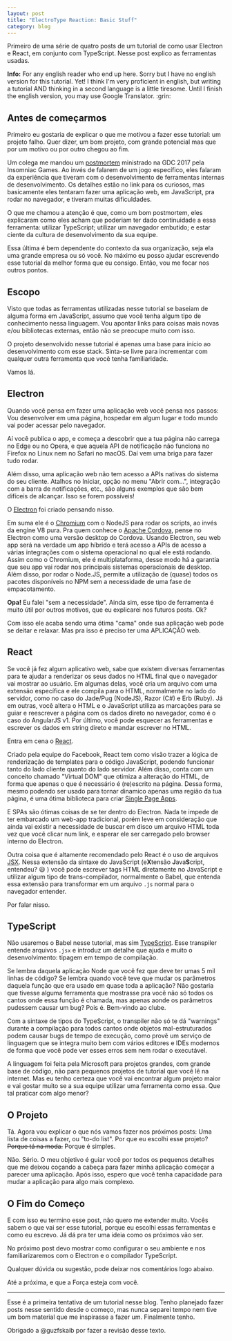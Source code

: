 ```yaml
---
layout: post
title: "ElectroType Reaction: Basic Stuff"
category: blog
---
```


Primeiro de uma série de quatro posts de um tutorial de como usar Electron e React, em conjunto com
TypeScript. Nesse post explico as ferramentas usadas.

<aside class="alert alert-info" lang="en">
<strong>Info:</strong> For any english reader who end up here. 
Sorry but I have no english version for this tutorial. Yet!
I think I'm very proficient in english, but writing a tutorial AND thinking in a second language is a little tiresome.
Until I finish the english version, you may use Google Translator. :grin:
</aside>

## Antes de começarmos

Primeiro eu gostaria de explicar o que me motivou a fazer esse tutorial: um projeto falho. Quer
dizer, um bom projeto, com grande potencial mas que por um motivo ou por outro chegou ao fim.

Um colega me mandou um [postmortem][red01] ministrado na GDC 2017 pela Insomniac Games. Ao invés de
falarem de um jogo específico, eles falaram da experiência que tiveram com o desenvolvimento de
ferramentas internas de desenvolvimento. Os detalhes estão no link para os curiosos, mas basicamente
eles tentaram fazer uma aplicação web, em JavaScript, pra rodar no navegador, e tiveram muitas
dificuldades.

O que me chamou a atenção é que, como um bom postmortem, eles explicaram como eles acham que
poderiam ter dado continuidade a essa ferramenta: utilizar TypeScript; utilizar um navegador
embutido; e estar ciente da cultura de desenvolvimento da sua equipe.

Essa última é bem dependente do contexto da sua organização, seja ela uma grande empresa ou só você.
No máximo eu posso ajudar escrevendo esse tutorial da melhor forma que eu consigo. Então, vou me
focar nos outros pontos.

## Escopo

Visto que todas as ferramentas utilizadas nesse tutorial se baseiam de alguma forma em JavaScript,
assumo que você tenha algum tipo de conhecimento nessa linguagem. Vou apontar links para coisas mais
novas e/ou bibliotecas externas, então não se preocupe muito com isso.

O projeto desenvolvido nesse tutorial é apenas uma base para início ao desenvolvimento com esse
stack. Sinta-se livre para incrementar com qualquer outra ferramenta que você tenha familiaridade.

Vamos lá.

## Electron

Quando você pensa em fazer uma aplicação web você pensa nos passos: Vou desenvolver em uma página,
hospedar em algum lugar e todo mundo vai poder acessar pelo navegador.

Aí você publica o app, e começa a descobrir que a tua página não carrega no Edge ou no Opera, e que
aquela API de notificação não funciona no Firefox no Linux nem no Safari no macOS. Daí vem uma briga
para fazer tudo rodar.

Além disso, uma aplicação web não tem acesso a APIs nativas do sistema do seu cliente. Atalhos no
Iniciar, opção no menu "Abrir com...", integração com a barra de notificações, etc., são alguns
exemplos que são bem difíceis de alcançar. Isso se forem possíveis!

O [Electron][ele01] foi criado pensando nisso.

Em suma ele é o [Chromium][wik01] com o NodeJS para rodar os scripts, ao invés da engine V8 pura.
Pra quem conhece o [Apache Cordova][apa01], pense no Electron como uma versão desktop do Cordova.
Usando Electron, seu web app será na verdade um app híbrido e terá acesso a APIs de acesso a várias
integrações com o sistema operacional no qual ele está rodando. Assim como o Chromium, ele é
multiplataforma, desse modo há a garantia que seu app vai rodar nos principais sistemas operacionais
de desktop. Além disso, por rodar o Node.JS, permite a utilização de (quase) todos os pacotes
disponíveis no NPM sem a necessidade de uma fase de empacotamento.

<aside class="alert alert-info">
<strong>Opa!</strong> Eu falei "sem a necessidade". Ainda sim, esse tipo de ferramenta é muito útil por outros motivos, que eu explicarei nos futuros posts. Ok?
</aside>

Com isso ele acaba sendo uma ótima "cama" onde sua aplicação web pode se deitar e relaxar. Mas pra
isso é preciso ter uma APLICAÇÃO web.

## React

Se você já fez algum aplicativo web, sabe que existem diversas ferramentas para te ajudar a
renderizar os seus dados no HTML final que o navegador vai mostrar ao usuário. Em algumas delas,
você cria um arquivo com uma extensão específica e ele compila para o HTML, normalmente no lado do
servidor, como no caso do Jade/Pug (NodeJS), Razor (C#) e Erb (Ruby). Já em outras, você altera o
HTML e o JavaScript utiliza as marcações para se guiar e reescrever a página com os dados direto no
navegador, como é o caso do AngularJS v1. Por último, você pode esquecer as ferramentas e escrever
os dados em string direto e mandar escrever no HTML.

Entra em cena o [React][fac01].

Criado pela equipe do Facebook, React tem como visão trazer a lógica de renderização de templates
para o código JavaScript, podendo funcionar tanto do lado cliente quanto do lado servidor. Além
disso, conta com um conceito chamado "Virtual DOM" que otimiza a alteração do HTML, de forma que
apenas o que é necessário é (re)escrito na página. Dessa forma, mesmo podendo ser usado para tornar
dinamico apenas uma região da tua página, é uma ótima biblioteca para criar [Single Page
Apps][wik02].

E SPAs são ótimas coisas de se ter dentro do Electron. Nada te impede de ter embarcado um web-app
tradicional, porém leve em consideração que ainda vai existir a necessidade de buscar em disco um
arquivo HTML toda vez que você clicar num link, e esperar ele ser carregado pelo browser interno do
Electron.

Outra coisa que é altamente recomendado pelo React é o uso de arquivos [JSX][fac02]. Nessa extensão
da sintaxe do JavaScript (e**X**tensão **J**ava**S**cript, entendeu? :smiley: ) você pode escrever
tags HTML diretamente no JavaScript e utilizar algum tipo de trans-compilador, normalmente o Babel,
que entenda essa extensão para transformar em um arquivo `.js` normal para o navegador entender.

Por falar nisso.

## TypeScript

Não usaremos o Babel nesse tutorial, mas sim [TypeScript][typ01]. Esse transpiler entende arquivos
`.jsx` e introduz um detalhe que ajuda e muito o desenvolvimento: tipagem em tempo de compilação.

Se lembra daquela aplicação Node que você fez que deve ter umas 5 mil linhas de código? Se lembra
quando você teve que mudar os parâmetros daquela função que era usado em quase toda a aplicação? Não
gostaria que tivesse alguma ferramenta que mostrasse pra você não só todos os cantos onde essa
função é chamada, mas apenas aonde os parâmetros pudessem causar um bug? Pois é. Bem-vindo ao clube.

Com a sintaxe de tipos do TypeScript, o transpiler não só te dá "warnings" durante a compilação para
todos cantos onde objetos mal-estruturados podem causar bugs de tempo de execução, como provê um
serviço de linguagem que se integra muito bem com vários editores e IDEs modernos de forma que você
pode ver esses erros sem nem rodar o executável.

A linguagem foi feita pela Microsoft para projetos grandes, com grande base de código, não para
pequenos projetos de tutorial que você lê na internet. Mas eu tenho certeza que você vai encontrar
algum projeto maior e vai gostar muito se a sua equipe utilizar uma ferramenta como essa. Que tal
praticar com algo menor?

## O Projeto

Tá. Agora vou explicar o que nós vamos fazer nos próximos posts: Uma lista de coisas a fazer, ou
"to-do list". Por que eu escolhi esse projeto? <s>Porque tá na moda.</s> Porque é simples.

Não. Sério. O meu objetivo é guiar você por todos os pequenos detalhes que me deixou coçando a
cabeça para fazer minha aplicação começar a parecer uma aplicação. Após isso, espero que você tenha
capacidade para mudar a aplicação para algo mais complexo.

## O Fim do Começo

E com isso eu termino esse post, não quero me extender muito. Vocês sabem o que vai ser esse
tutorial, porque eu escolhi essas ferramentas e como eu escrevo. Já dá pra ter uma ideia como os
próximos vão ser.

No próximo post devo mostrar como configurar o seu ambiente e nos familiarizaremos com o Electron e
o compilador TypeScript.

Qualquer dúvida ou sugestão, pode deixar nos comentários logo abaixo.

Até a próxima, e que a Força esteja com você.

[apa01]: https://cordova.apache.org/ "Documentação Oficial do Cordova (em inglês)"
[ele01]: https://electron.atom.io/ "Página Oficial do Electron (em inglês)"
[fac01]: https://facebook.github.io/react/ "Documentação Oficial do React (em inglês)"
[fac02]: https://facebook.github.io/jsx/ "Especificação do JSX para os curiosos (em inglês)"
[red01]:
  https://www.reddit.com/r/programming/comments/5x9j77/insomniacs_web_tools_a_postmortem/
  "Post no Reddit com o link dos slides e uma ótima discussão sobre. (em inglês)"
[typ01]: https://www.typescriptlang.org/ "Página Oficial do TypeScript (em inglês)"
[wik01]: https://pt.wikipedia.org/wiki/Chromium "Página da Wikipedia sobre o Chromium"
[wik02]:
  https://en.wikipedia.org/wiki/Single-page_application
  "Página da Wikipedia sobre SPAs (em inglês)"

---

Esse é a primeira tentativa de um tutorial nesse blog. Tenho planejado fazer posts nesse sentido
desde o começo, mas nunca separei tempo nem tive um bom material que me inspirasse a fazer um.
Finalmente tenho.

Obrigado a @guzfskaib por fazer a revisão desse texto.
